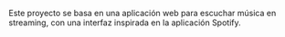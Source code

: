 Este proyecto se basa en una aplicación web para escuchar música en streaming, con una interfaz inspirada en la aplicación Spotify.
